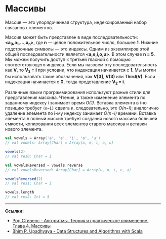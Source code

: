 # Массивы

Массив — это упорядоченная структура, индексированный набор связанных элементов.

Массив может быть представлен в виде последовательности: **<a<sub>0</sub>,a<sub>1</sub>,...,a<sub>n</sub>>**, 
где **n** — целое положительное число, большее **1**. Нижние подстрочные символы — это индексы. 
Одним из экземпляров этой общей последовательности является **<a,e,i,o,u>**. В этом случае **n = 5**. 
Мы можем получить доступ к третьей гласной с помощью соответствующего индекса. 
Если мы назовем эту последовательность как **V**, то **V<sub>3</sub> = i** при условии, что индексация начинается с **1**. 
Мы могли бы использовать такие обозначения, как **V[3]**, **V(3)** или **Third(V)**. 
Если индексация начинается с **0**, тогда представление **V<sub>2</sub> = i**. 

Различные языки программирования используют разные стили для представления массива. 
Чтение, а также изменение элемента по заданному индексу i занимает время _O(1)_. 
Вставка элемента в i-ю позицию требует `(n−i)` сдвига и, следовательно, это _O(n−i)_; 
аналогично удаление элемента по i-му индексу занимает _O(n−i)_ времени. 
Вставка элемента в полный массив требует создания нового массива большей емкости, 
копирования всех элементов старого массива и вставки нового элемента.

```scala
val vowels = Array('a', 'e', 'i', 'o', 'u')
// val vowels: Array[Char] = Array(a, e, i, o, u)

vowels(2)
// val res0: Char = i

val vowelsReversed = vowels.reverse
// val vowelsReversed: Array[Char] = Array(u, o, i, e, a)

vowelsReversed(2)
// val res1: Char = i

vowels.length
// val res2: Int = 5
```


---

**Ссылки:**

- [Род Стивенс - Алгоритмы. Теория и практическое применение. Глава 4. Массивы](https://eksmo.ru/book/algoritmy-teoriya-i-prakticheskoe-primenenie-2-e-izdanie-ITD1210854)
- [Bhim P. Upadhyaya - Data Structures and Algorithms with Scala](https://link.springer.com/book/10.1007/978-3-030-12561-5)
